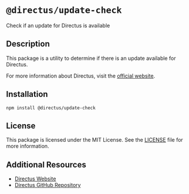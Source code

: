 # `@directus/update-check`

Check if an update for Directus is available

## Description

This package is a utility to determine if there is an update available for Directus.

For more information about Directus, visit the [official website](https://directus.io).

## Installation

```shell
npm install @directus/update-check
```

## License

This package is licensed under the MIT License. See the
[LICENSE](https://github.com/directus/directus/blob/main/packages/update-check/license) file for more information.

## Additional Resources

- [Directus Website](https://directus.io)
- [Directus GitHub Repository](https://github.com/directus/directus)
